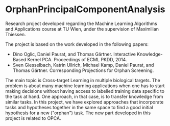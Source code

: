# OrphanPrincipalComponentAnalysis

Research project developed regarding the Machine Learning Algorithms and Applications course at TU Wien, under the supervision of Maximilian Thiessen.

The project is based on the work developed in the following papers:

- Dino Oglic, Daniel Paurat, and Thomas Gärtner. Interactive Knowledge-Based Kernel PCA. Proceedings of ECML PKDD, 2014.
- Sven Giesselbach, Katrin Ullrich, Michael Kamp, Daniel Paurat, and Thomas Gärtner. Corresponding Projections for Orphan Screening.

The main topic is Cross-target Learning in multiple biological targets. The problem is about many machine learning applications when one has to start making decisions without having access to labelled training data specific to the task at hand. One approach, in that case, is to transfer knowledge from similar tasks. In this project, we have explored approaches that incorporate tasks and hypotheses together in the same space to find a good initial hypothesis for a new ("orphan") task. The new part developed in this project is related to OPCA.
